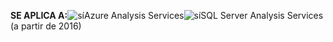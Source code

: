 **SE APLICA A:**![sí](media/analysis-services-appliesto/yes.png)Azure Analysis Services![sí](media/analysis-services-appliesto/yes.png)SQL Server Analysis Services (a partir de 2016)